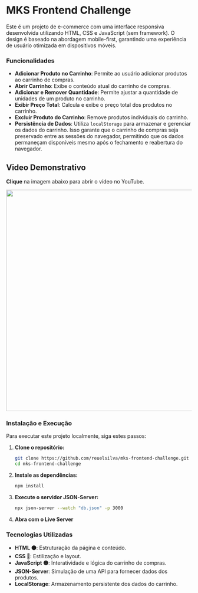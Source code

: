 # MKS Frontend Challenge

Este é um projeto de e-commerce com uma interface responsiva desenvolvida utilizando HTML, CSS e JavaScript (sem framework). O design é baseado na abordagem mobile-first, garantindo uma experiência de usuário otimizada em dispositivos móveis.

### Funcionalidades

- **Adicionar Produto no Carrinho**: Permite ao usuário adicionar produtos ao carrinho de compras.
- **Abrir Carrinho**: Exibe o conteúdo atual do carrinho de compras.
- **Adicionar e Remover Quantidade**: Permite ajustar a quantidade de unidades de um produto no carrinho.
- **Exibir Preço Total**: Calcula e exibe o preço total dos produtos no carrinho.
- **Excluir Produto do Carrinho**: Remove produtos individuais do carrinho.
- **Persistência de Dados**: Utiliza ``localStorage`` para armazenar e gerenciar os dados do carrinho. Isso garante que o carrinho de compras seja preservado entre as sessões do navegador, permitindo que os dados permaneçam disponíveis mesmo após o fechamento e reabertura do navegador.

## Video Demonstrativo
**Clique** na imagem abaixo para abrir o vídeo no YouTube.

<a href="https://youtu.be/zfn7u7KhrhE?si=AfT5CE6EWEU_kEem">
  <img src="https://img.youtube.com/vi/zfn7u7KhrhE/maxresdefault.jpg" width="600" />
</a>

### Instalação e Execução

Para executar este projeto localmente, siga estes passos:

1. **Clone o repositório:**
   ```bash
   git clone https://github.com/reuelsilva/mks-frontend-challenge.git
   cd mks-frontend-challenge
   ```

2. **Instale as dependências:**
   ```bash
   npm install
   ```
   
3. **Execute o servidor JSON-Server:**
   ```bash
   npx json-server --watch "db.json" -p 3000
    ```
4. **Abra com o Live Server**

### Tecnologias Utilizadas

- **HTML 🟠**: Estruturação da página e conteúdo.
- **CSS 🔵**: Estilização e layout.
- **JavaScript 🟡**: Interatividade e lógica do carrinho de compras.
- **JSON-Server**: Simulação de uma API para fornecer dados dos produtos.
- **LocalStorage**: Armazenamento persistente dos dados do carrinho.
